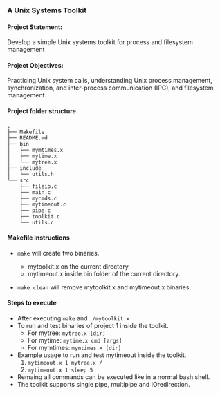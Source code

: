 ### A Unix Systems Toolkit

#### Project Statement: 
Develop a simple Unix systems toolkit for process and filesystem management

#### Project Objectives: 
Practicing Unix system calls, understanding Unix process management, synchronization, and inter-process communication (IPC), and filesystem management.

#### Project folder structure
    .
    ├── Makefile
    ├── README.md
    ├── bin
    │   ├── mymtimes.x
    │   ├── mytime.x
    │   └── mytree.x
    ├── include
    │   └── utils.h
    └── src
        ├── fileio.c
        ├── main.c
        ├── mycmds.c
        ├── mytimeout.c
        ├── pipe.c
        ├── toolkit.c
        └── utils.c

#### Makefile instructions
- `make` will create two binaries.
    - mytoolkit.x on the current directory.
    - mytimeout.x inside bin folder of the current directory.

- `make clean` will remove mytoolkit.x and mytimeout.x binaries.

#### Steps to execute
- After executing `make` and `./mytoolkit.x`
- To run and test binaries of project 1 inside the toolkit.
    - For mytree: `mytree.x [dir]`
    - For mytime: `mytime.x cmd [args]`
    - For mymtimes: `mymtimes.x [dir]`
- Example usage to run and test mytimeout inside the toolkit.
    1. `mytimeout.x 1 mytree.x /`
    2. `mytimeout.x 1 sleep 5`
- Remaing all commands can be executed like in a normal bash shell.
- The toolkit supports single pipe, multipipe and IOredirection.
